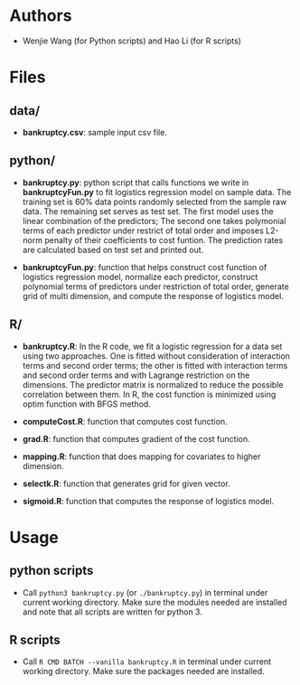 # Authors

- Wenjie Wang (for Python scripts) and Hao Li (for R scripts)


# Files

## data/

- **bankruptcy.csv**: sample input csv file.


## python/

- **bankruptcy.py**: python script that calls functions we write in
  **bankruptcyFun.py** to fit logistics regression model on sample data. The
  training set is 60% data points randomly selected from the sample raw
  data. The remaining set serves as test set. The first model uses the linear
  combination of the predictors; The second one takes polymonial terms of each
  predictor under restrict of total order and imposes L2-norm penalty of their
  coefficients to cost funtion.  The prediction rates are calculated based on
  test set and printed out.

- **bankruptcyFun.py**: function that helps construct cost function of logistics
  regression model, normalize each predictor, construct polynomial terms of
  predictors under restriction of total order, generate grid of multi dimension,
  and compute the response of logistics model.


## R/

- **bankruptcy.R**: In the R code, we fit a logistic regression for a data set
  using two approaches. One is fitted without consideration of interaction terms
  and second order terms; the other is fitted with interaction terms and second
  order terms and with Lagrange restriction on the dimensions. The predictor
  matrix is normalized to reduce the possible correlation between them. In R,
  the cost function is minimized using optim function with BFGS method.

- **computeCost.R**: function that computes cost function.

- **grad.R**: function that computes gradient of the cost function.

- **mapping.R**: function that does mapping for covariates to higher dimension.

- **selectk.R**: function that generates grid for given vector.

- **sigmoid.R**: function that computes the response of logistics model.


# Usage

## python scripts

- Call `python3 bankruptcy.py` (or `./bankruptcy.py`) in terminal under current
  working directory.  Make sure the modules needed are installed and note that
  all scripts are written for python 3.

## R scripts

- Call `R CMD BATCH --vanilla bankruptcy.R` in terminal under current working
  directory.  Make sure the packages needed are installed.
